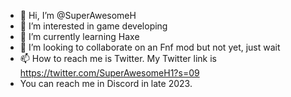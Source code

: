 - 👋 Hi, I’m @SuperAwesomeH
- 👀 I’m interested in game developing
- 🌱 I’m currently learning Haxe
- 💞️ I’m looking to collaborate on an Fnf mod but not yet, just wait
- 📫 How to reach me is Twitter. My Twitter link is https://twitter.com/SuperAwesomeH1?s=09
- You can reach me in Discord in late 2023.

<!---
SuperAwesomeH/SuperAwesomeH is a ✨ special ✨ repository because its `README.md` (this file) appears on your GitHub profile.
You can click the Preview link to take a look at your changes.
--->

